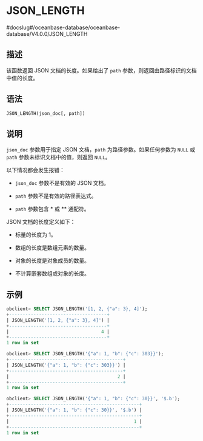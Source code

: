 JSON_LENGTH 
================================
#docslug#/oceanbase-database/oceanbase-database/V4.0.0/JSON_LENGTH


描述 
-----------------------

该函数返回 JSON 文档的长度。如果给出了 `path` 参数，则返回由路径标识的文档中值的长度。

语法 
-----------------------

```sql
JSON_LENGTH(json_doc[, path])
```



说明 
-----------------------

`json_doc` 参数用于指定 JSON 文档，`path` 为路径参数。如果任何参数为 `NULL` 或 `path` 参数未标识文档中的值，则返回 `NULL`。 

以下情况都会发生报错：

* `json_doc` 参数不是有效的 JSON 文档。

  

* `path` 参数不是有效的路径表达式。

  

* `path` 参数包含 \* 或 \*\* 通配符。

  




JSON 文档的长度定义如下：

* 标量的长度为 1。

  

* 数组的长度是数组元素的数量。

  

* 对象的长度是对象成员的数量。

  

* 不计算嵌套数组或对象的长度。

  




示例 
-----------------------

```sql
obclient> SELECT JSON_LENGTH('[1, 2, {"a": 3}, 4]');
+------------------------------------+
| JSON_LENGTH('[1, 2, {"a": 3}, 4]') |
+------------------------------------+
|                                  4 |
+------------------------------------+
1 row in set

obclient> SELECT JSON_LENGTH('{"a": 1, "b": {"c": 303}}');
+------------------------------------------+
| JSON_LENGTH('{"a": 1, "b": {"c": 303}}') |
+------------------------------------------+
|                                        2 |
+------------------------------------------+
1 row in set

obclient> SELECT JSON_LENGTH('{"a": 1, "b": {"c": 30}}', '$.b');
+------------------------------------------------+
| JSON_LENGTH('{"a": 1, "b": {"c": 30}}', '$.b') |
+------------------------------------------------+
|                                              1 |
+------------------------------------------------+
1 row in set
```


